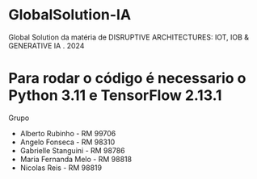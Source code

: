 # GlobalSolution-IA
Global Solution da matéria de DISRUPTIVE ARCHITECTURES: IOT, IOB &amp; GENERATIVE IA . 2024

# Para rodar o código é necessario o Python 3.11 e TensorFlow 2.13.1

Grupo
- Alberto Rubinho - RM 99706
- Angelo Fonseca - RM 98310
- Gabrielle Stanguini - RM 98786
- Maria Fernanda Melo - RM 98818
- Nicolas Reis - RM 98819
